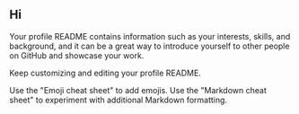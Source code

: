 ## Hi



Your profile README contains information such as your interests, skills, and background, and it can be a great way to introduce yourself to other people on GitHub and showcase your work.

Keep customizing and editing your profile README.

Use the "Emoji cheat sheet" to add emojis.
Use the "Markdown cheat sheet" to experiment with additional Markdown formatting.
<!--
**rhs8/rhs8** is a ✨ _special_ ✨ repository because its `README.md` (this file) appears on your GitHub profile.

Here are some ideas to get you started:

- 🔭 I’m currently working on ...
- 🌱 I’m currently learning ...
- 👯 I’m looking to collaborate on ...
- 🤔 I’m looking for help with ...
- 💬 Ask me about ...
- 📫 How to reach me: ...
- 😄 Pronouns: ...
- ⚡ Fun fact: ...
-->
